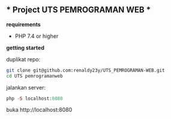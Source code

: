 ## * Project UTS PEMROGRAMAN WEB *


**requirements**

- PHP 7.4 or higher

**getting started**

duplikat repo: 

```bash
git clone git@github.com:renaldy23y/UTS_PEMROGRAMAN-WEB.git
cd UTS pemrogramanweb
```

jalankan server:

```php
php -S localhost:8080 
```
buka http://localhost:8080
